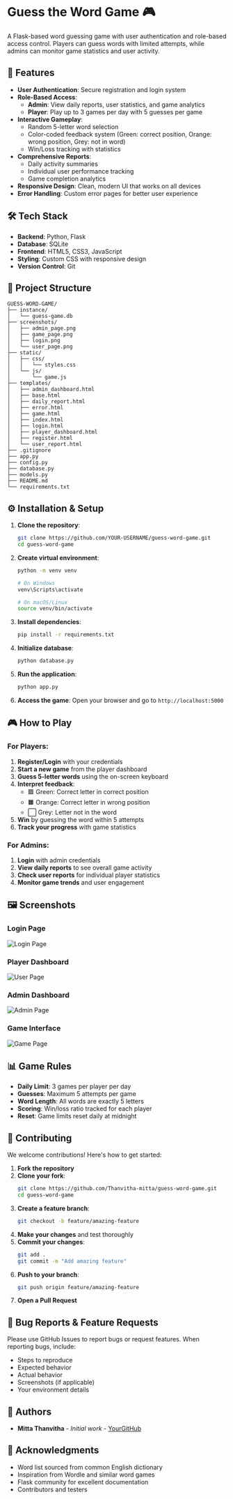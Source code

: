 # Guess the Word Game 🎮

A Flask-based word guessing game with user authentication and role-based access control. Players can guess words with limited attempts, while admins can monitor game statistics and user activity.

## 🚀 Features

- **User Authentication**: Secure registration and login system
- **Role-Based Access**:
  - **Admin**: View daily reports, user statistics, and game analytics
  - **Player**: Play up to 3 games per day with 5 guesses per game
- **Interactive Gameplay**: 
  - Random 5-letter word selection
  - Color-coded feedback system (Green: correct position, Orange: wrong position, Grey: not in word)
  - Win/Loss tracking with statistics
- **Comprehensive Reports**:
  - Daily activity summaries
  - Individual user performance tracking
  - Game completion analytics
- **Responsive Design**: Clean, modern UI that works on all devices
- **Error Handling**: Custom error pages for better user experience

## 🛠️ Tech Stack

- **Backend**: Python, Flask
- **Database**: SQLite
- **Frontend**: HTML5, CSS3, JavaScript
- **Styling**: Custom CSS with responsive design
- **Version Control**: Git

## 📁 Project Structure

```
GUESS-WORD-GAME/
├── instance/
│   └── guess-game.db
├── screenshots/
│   ├── admin_page.png
│   ├── game_page.png
│   ├── login.png
│   └── user_page.png
├── static/
│   ├── css/
│   │   └── styles.css
│   └── js/
│       └── game.js
├── templates/
│   ├── admin_dashboard.html
│   ├── base.html
│   ├── daily_report.html
│   ├── error.html
│   ├── game.html
│   ├── index.html
│   ├── login.html
│   ├── player_dashboard.html
│   ├── register.html
│   └── user_report.html
├── .gitignore
├── app.py
├── config.py
├── database.py
├── models.py
├── README.md
└── requirements.txt
```

## ⚙️ Installation & Setup

1. **Clone the repository**:
   ```bash
   git clone https://github.com/YOUR-USERNAME/guess-word-game.git
   cd guess-word-game
   ```


2. **Create virtual environment**:
   ```bash
   python -m venv venv
   
   # On Windows
   venv\Scripts\activate
   
   # On macOS/Linux
   source venv/bin/activate
   ```

3. **Install dependencies**:
   ```bash
   pip install -r requirements.txt
   ```

4. **Initialize database**:
   ```bash
   python database.py
   ```

5. **Run the application**:
   ```bash
   python app.py
   ```

6. **Access the game**:
   Open your browser and go to `http://localhost:5000`

## 🎮 How to Play

### For Players:
1. **Register/Login** with your credentials
2. **Start a new game** from the player dashboard
3. **Guess 5-letter words** using the on-screen keyboard
4. **Interpret feedback**:
   - 🟩 Green: Correct letter in correct position
   - 🟧 Orange: Correct letter in wrong position
   - ⬜ Grey: Letter not in the word
5. **Win** by guessing the word within 5 attempts
6. **Track your progress** with game statistics

### For Admins:
1. **Login** with admin credentials
2. **View daily reports** to see overall game activity
3. **Check user reports** for individual player statistics
4. **Monitor game trends** and user engagement

## 🖼️ Screenshots

### Login Page
![Login Page](screenshots/login.png)

### Player Dashboard
![User Page](screenshots/user_page.png)

### Admin Dashboard
![Admin Page](screenshots/admin_page.png)

### Game Interface
![Game Page](screenshots/game_page.png)


## 📊 Game Rules

- **Daily Limit**: 3 games per player per day
- **Guesses**: Maximum 5 attempts per game
- **Word Length**: All words are exactly 5 letters
- **Scoring**: Win/loss ratio tracked for each player
- **Reset**: Game limits reset daily at midnight

## 🤝 Contributing

We welcome contributions! Here's how to get started:

1. **Fork the repository**
2. **Clone your fork**:
   ```bash
   git clone https://github.com/Thanvitha-mitta/guess-word-game.git
   cd guess-word-game
   ```
3. **Create a feature branch**:
   ```bash
   git checkout -b feature/amazing-feature
   ```
4. **Make your changes** and test thoroughly
5. **Commit your changes**:
   ```bash
   git add .
   git commit -m "Add amazing feature"
   ```
6. **Push to your branch**:
   ```bash
   git push origin feature/amazing-feature
   ```
7. **Open a Pull Request**

## 🐛 Bug Reports & Feature Requests

Please use GitHub Issues to report bugs or request features. When reporting bugs, include:
- Steps to reproduce
- Expected behavior
- Actual behavior
- Screenshots (if applicable)
- Your environment details


## 👥 Authors

- **Mitta Thanvitha** - *Initial work* - [YourGitHub](https://github.com/Thanvitha-mitta)

## 🙏 Acknowledgments

- Word list sourced from common English dictionary
- Inspiration from Wordle and similar word games
- Flask community for excellent documentation
- Contributors and testers


````

